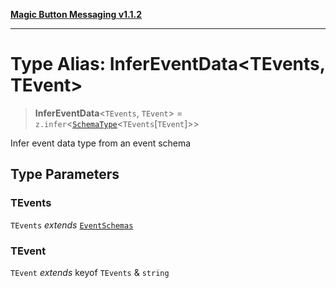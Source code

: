 [**Magic Button Messaging v1.1.2**](../README.md)

***

# Type Alias: InferEventData\<TEvents, TEvent\>

> **InferEventData**\<`TEvents`, `TEvent`\> = `z.infer`\<[`SchemaType`](SchemaType.md)\<`TEvents`\[`TEvent`\]\>\>

Infer event data type from an event schema

## Type Parameters

### TEvents

`TEvents` *extends* [`EventSchemas`](EventSchemas.md)

### TEvent

`TEvent` *extends* keyof `TEvents` & `string`
